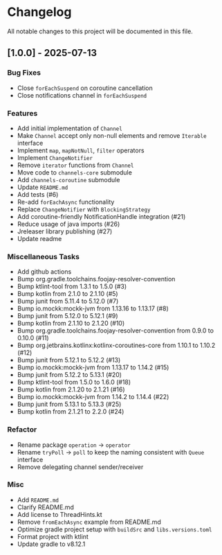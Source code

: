 # Changelog

All notable changes to this project will be documented in this file.

## [1.0.0] - 2025-07-13

### Bug Fixes

- Close `forEachSuspend` on coroutine cancellation
- Close notifications channel in `forEachSuspend`

### Features

- Add initial implementation of `Channel`
- Make `Channel` accept only non-null elements and remove `Iterable` interface
- Implement `map`, `mapNotNull`, `filter` operators
- Implement `ChangeNotifier`
- Remove `iterator` functions from `Channel`
- Move code to `channels-core` submodule
- Add `channels-coroutine` submodule
- Update `README.md`
- Add tests (#6)
- Re-add `forEachAsync` functionality
- Replace `ChangeNotifier` with `BlockingStrategy`
- Add coroutine-friendly NotificationHandle integration (#21)
- Reduce usage of java imports (#26)
- Jreleaser library publishing (#27)
- Update readme

### Miscellaneous Tasks

- Add github actions
- Bump org.gradle.toolchains.foojay-resolver-convention
- Bump ktlint-tool from 1.3.1 to 1.5.0 (#3)
- Bump kotlin from 2.1.0 to 2.1.10 (#5)
- Bump junit from 5.11.4 to 5.12.0 (#7)
- Bump io.mockk:mockk-jvm from 1.13.16 to 1.13.17 (#8)
- Bump junit from 5.12.0 to 5.12.1 (#9)
- Bump kotlin from 2.1.10 to 2.1.20 (#10)
- Bump org.gradle.toolchains.foojay-resolver-convention from 0.9.0 to 0.10.0 (#11)
- Bump org.jetbrains.kotlinx:kotlinx-coroutines-core from 1.10.1 to 1.10.2 (#12)
- Bump junit from 5.12.1 to 5.12.2 (#13)
- Bump io.mockk:mockk-jvm from 1.13.17 to 1.14.2 (#15)
- Bump junit from 5.12.2 to 5.13.1 (#20)
- Bump ktlint-tool from 1.5.0 to 1.6.0 (#18)
- Bump kotlin from 2.1.20 to 2.1.21 (#16)
- Bump io.mockk:mockk-jvm from 1.14.2 to 1.14.4 (#22)
- Bump junit from 5.13.1 to 5.13.3 (#25)
- Bump kotlin from 2.1.21 to 2.2.0 (#24)

### Refactor

- Rename package `operation` -> `operator`
- Rename `tryPoll` -> `poll` to keep the naming consistent with `Queue` interface
- Remove delegating channel sender/receiver

### Misc

- Add `README.md`
- Clarify README.md
- Add license to ThreadHints.kt
- Remove `fromEachAsync` example from README.md
- Optimize gradle project setup with `buildSrc` and `libs.versions.toml`
- Format project with ktlint
- Update gradle to v8.12.1
